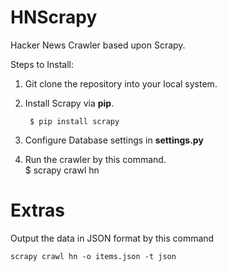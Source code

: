HNScrapy
========

Hacker News Crawler based upon Scrapy.

Steps to Install:

1. Git clone the repository into your local system.
2. Install Scrapy via **pip**.

        $ pip install scrapy
3. Configure Database settings in **settings.py**
4. Run the crawler by this command.  
        $ scrapy crawl hn

Extras
========

Output the data in JSON format by this command

    scrapy crawl hn -o items.json -t json

